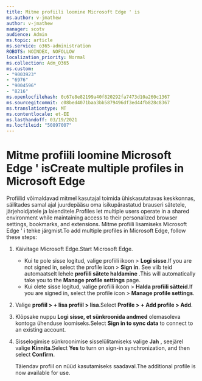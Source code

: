 ```yaml
---
title: Mitme profiili loomine Microsoft Edge ' is
ms.author: v-jmathew
author: v-jmathew
manager: scotv
audience: Admin
ms.topic: article
ms.service: o365-administration
ROBOTS: NOINDEX, NOFOLLOW
localization_priority: Normal
ms.collection: Adm_O365
ms.custom:
- "9003923"
- "6976"
- "9004596"
- "8216"
ms.openlocfilehash: 0c67e8e82199a40f820292fa7473d10a260c1367
ms.sourcegitcommit: c08bed4071baa3bb5879496df3ed44fb828c8367
ms.translationtype: MT
ms.contentlocale: et-EE
ms.lasthandoff: 03/19/2021
ms.locfileid: "50897007"
---
```

# <a name="create-multiple-profiles-in-microsoft-edge"></a><span data-ttu-id="8f402-102">Mitme profiili loomine Microsoft Edge ' is</span><span class="sxs-lookup"><span data-stu-id="8f402-102">Create multiple profiles in Microsoft Edge</span></span>

<span data-ttu-id="8f402-103">Profiilid võimaldavad mitmel kasutajal toimida ühiskasutatavas keskkonnas, säilitades samal ajal juurdepääsu oma isikupärastatud brauseri sätetele, järjehoidjatele ja laienditele.</span><span class="sxs-lookup"><span data-stu-id="8f402-103">Profiles let multiple users operate in a shared environment while maintaining access to their personalized browser settings, bookmarks, and extensions.</span></span> <span data-ttu-id="8f402-104">Mitme profiili lisamiseks Microsoft Edge ' i tehke järgmist.</span><span class="sxs-lookup"><span data-stu-id="8f402-104">To add multiple profiles in Microsoft Edge, follow these steps:</span></span>

1. <span data-ttu-id="8f402-105">Käivitage Microsoft Edge.</span><span class="sxs-lookup"><span data-stu-id="8f402-105">Start Microsoft Edge.</span></span>
    - <span data-ttu-id="8f402-106">Kui te pole sisse logitud, valige profiili ikoon > **Logi sisse**.</span><span class="sxs-lookup"><span data-stu-id="8f402-106">If you are not signed in, select the profile icon > **Sign in**.</span></span> <span data-ttu-id="8f402-107">See viib teid automaatselt lehele **profiili sätete haldamine** .</span><span class="sxs-lookup"><span data-stu-id="8f402-107">This will automatically take you to the **Manage profile settings** page.</span></span>
    - <span data-ttu-id="8f402-108">Kui olete sisse logitud, valige profiili ikoon > **Halda profiili sätteid**.</span><span class="sxs-lookup"><span data-stu-id="8f402-108">If you are signed in, select the profile icon > **Manage profile settings**.</span></span>
2. <span data-ttu-id="8f402-109">Valige **profiil > + lisa profiil > lisa**.</span><span class="sxs-lookup"><span data-stu-id="8f402-109">Select **Profile > + Add profile > Add**.</span></span>
3. <span data-ttu-id="8f402-110">Klõpsake nuppu **Logi sisse, et sünkroonida andmed** olemasoleva kontoga ühenduse loomiseks.</span><span class="sxs-lookup"><span data-stu-id="8f402-110">Select **Sign in to sync data** to connect to an existing account.</span></span>
4. <span data-ttu-id="8f402-111">Sisselogimise sünkroonimise sisselülitamiseks valige **Jah** , seejärel valige **Kinnita**.</span><span class="sxs-lookup"><span data-stu-id="8f402-111">Select **Yes** to turn on sign-in synchronization, and then select **Confirm**.</span></span>

    <span data-ttu-id="8f402-112">Täiendav profiil on nüüd kasutamiseks saadaval.</span><span class="sxs-lookup"><span data-stu-id="8f402-112">The additional profile is now available for use.</span></span>
